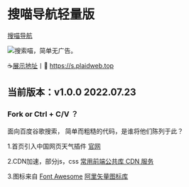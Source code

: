# 搜喵导航轻量版
[搜喵导航](https://plaidwork.github.io)

![](https://s.plaidweb.top/static/192.png)搜索喵，简单无广告。

☕[展示地址](https://s.plaidweb.top "搜喵导航")丨🤞 https://s.plaidweb.top

## 当前版本：v1.0.0 2022.07.23
### Fork or Ctrl + C/V ？
面向百度谷歌搜索，
简单而粗糙的代码，是谁将他们陈列于此？

1.首页引入中国网页天气插件 [官网](http://www.weather.com.cn "中国天气网")

2.CDN加速，部分js，css [常用前端公共库 CDN 服务](https://css.loli.net/ "常用前端公共库 CDN 服务")

3.图标来自 [Font Awesome](https://fontawesome.com/ "Font Awesome") [阿里矢量图标库](https://www.iconfont.cn/ "阿里巴巴矢量图标库")
